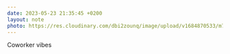 ```yaml
---
date: 2023-05-23 21:35:45 +0200
layout: note
photo: https://res.cloudinary.com/dbi2zounq/image/upload/v1684870533/m749matayjhjovxpzjsl.jpg
---
```

Coworker vibes
